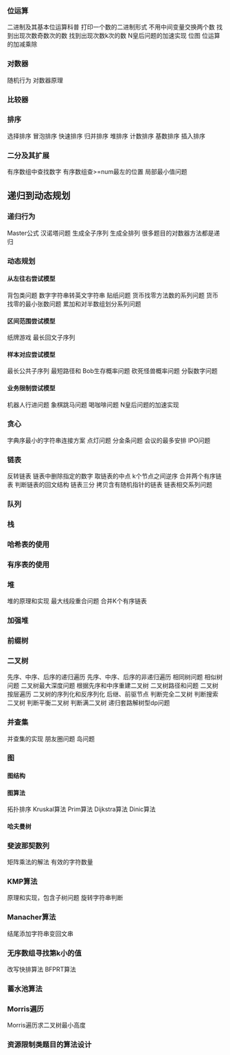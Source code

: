 ### 位运算
二进制及其基本位运算科普
打印一个数的二进制形式
不用中间变量交换两个数
找到出现次数奇数次的数
找到出现次数k次的数
N皇后问题的加速实现
位图
位运算的加减乘除
### 对数器
随机行为
对数器原理
### 比较器

### 排序
选择排序
冒泡排序
快速排序
归并排序
堆排序
计数排序
基数排序
插入排序
### 二分及其扩展
有序数组中查找数字
有序数组查>=num最左的位置
局部最小值问题
## 递归到动态规划
### 递归行为
Master公式
汉诺塔问题
生成全子序列
生成全排列
很多题目的对数器方法都是递归
### 动态规划
#### 从左往右尝试模型
背包类问题
数字字符串转英文字符串
贴纸问题
货币找零方法数的系列问题
货币找零的最小张数问题
累加和对半数组划分系列问题
#### 区间范围尝试模型
纸牌游戏
最长回文子序列
#### 样本对应尝试模型
最长公共子序列
最短路径和
Bob生存概率问题
砍死怪兽概率问题
分裂数字问题
#### 业务限制尝试模型
机器人行进问题
象棋跳马问题
喝咖啡问题
N皇后问题的加速实现
### 贪心
字典序最小的字符串连接方案
点灯问题
分金条问题
会议的最多安排
IPO问题

### 链表
反转链表
链表中删除指定的数字
取链表的中点
k个节点之间逆序
合并两个有序链表
判断链表的回文结构
链表三分
拷贝含有随机指针的链表
链表相交系列问题
### 队列
### 栈
### 哈希表的使用
### 有序表的使用
### 堆
堆的原理和实现
最大线段重合问题
合并K个有序链表
### 加强堆
### 前缀树
### 二叉树
先序、中序、后序的递归遍历
先序、中序、后序的非递归遍历
相同树问题
相似树问题
二叉树最大深度问题
根据先序和中序重建二叉树
二叉树路径和问题
二叉树按层遍历
二叉树的序列化和反序列化
后继、前驱节点
判断完全二叉树
判断搜索二叉树
判断平衡二叉树
判断满二叉树
递归套路解树型dp问题
### 并查集
并查集的实现
朋友圈问题
岛问题
### 图
#### 图结构
#### 图算法
拓扑排序
Kruskal算法
Prim算法
Dijkstra算法
Dinic算法
#### 哈夫曼树

### 斐波那契数列
矩阵乘法的解法
有效的字符数量
### KMP算法
原理和实现，包含子树问题
旋转字符串判断
### Manacher算法
结尾添加字符串变回文串
### 无序数组寻找第k小的值
改写快排算法
BFPRT算法
### 蓄水池算法
### Morris遍历
Morris遍历求二叉树最小高度
### 资源限制类题目的算法设计
